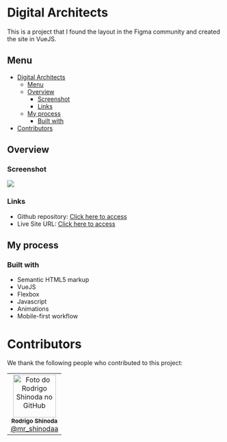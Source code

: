 # Digital Architects

This is a project that I found the layout in the Figma community and created the site in VueJS.

## Menu

- [Digital Architects](#digital-architects)
  - [Menu](#menu)
  - [Overview](#overview)
    - [Screenshot](#screenshot)
    - [Links](#links)
  - [My process](#my-process)
    - [Built with](#built-with)
- [Contributors](#contributors)

## Overview

### Screenshot

![](https://i.imgur.com/b3F2koe.png)

### Links

- Github repository: [Click here to access](https://github.com/rodrigordgfs/Digital-Architects)
- Live Site URL: [Click here to access](https://projects.shinodalabs.com.br/digital-architects/)

## My process

### Built with

- Semantic HTML5 markup
- VueJS
- Flexbox
- Javascript
- Animations
- Mobile-first workflow

# Contributors

We thank the following people who contributed to this project:

<table>
  <tr>
    <td align="center">
      <a href="https://github.com/rodrigordgfs">
        <img src="https://avatars.githubusercontent.com/u/32286127?v=4" width="100px;" alt="Foto do Rodrigo Shinoda no GitHub"/><br>
        <sub>
          <b>Rodrigo Shinoda</b><br>
          <a href="https://www.instagram.com/mr_shinodaa" target="__blank">@mr_shinodaa</a>
        </sub>
      </a>
    </td>
  </tr>
</table>